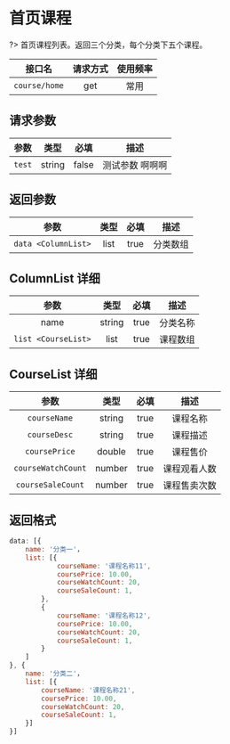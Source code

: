 <!-- course_home.md -->

# 首页课程

?> 首页课程列表。返回三个分类，每个分类下五个课程。

|    接口名     | 请求方式 | 使用频率 |
| :-----------: | :------: | :------: |
| `course/home` |   get    |   常用   |

## 请求参数

|  参数  |  类型  | 必填  |      描述       |
| :----: | :----: | :---: | :-------------: |
| `test` | string | false | 测试参数 啊啊啊 |

## 返回参数

|        参数         | 类型 | 必填 |   描述   |
| :-----------------: | :--: | :--: | :------: |
| `data <ColumnList>` | list | true | 分类数组 |

## ColumnList 详细

|        参数         |  类型  | 必填 |   描述   |
| :-----------------: | :----: | :--: | :------: |
|        name         | string | true | 分类名称 |
| `list <CourseList>` |  list  | true | 课程数组 |

## CourseList 详细

|        参数        |  类型  | 必填 |     描述     |
| :----------------: | :----: | :--: | :----------: |
|    `courseName`    | string | true |   课程名称   |
|    `courseDesc`    | string | true |   课程描述   |
|   `coursePrice`    | double | true |   课程售价   |
| `courseWatchCount` | number | true | 课程观看人数 |
| `courseSaleCount`  | number | true | 课程售卖次数 |

## 返回格式

```js
data: [{
	name: '分类一'，
	list: [{
			courseName: '课程名称11',
			coursePrice: 10.00,
			courseWatchCount: 20,
			courseSaleCount: 1,
		},
		{
			courseName: '课程名称12',
			coursePrice: 10.00,
			courseWatchCount: 20,
			courseSaleCount: 1,
		}
	]
}, {
	name: '分类二'，
	list: [{
		courseName: '课程名称21',
		coursePrice: 10.00,
		courseWatchCount: 20,
		courseSaleCount: 1,
	}]
}]

```
